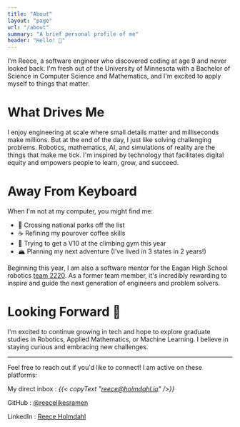 ```yaml
---
title: "About"
layout: "page"
url: "/about"
summary: "A brief personal profile of me"
header: "Hello! 👋"
---
```


I'm Reece, a software engineer who discovered coding at age 9 and never looked back. I'm fresh out of the University of Minnesota with a Bachelor of Science in Computer Science and Mathematics, and I'm excited to apply myself to things that matter.

# What Drives Me

I enjoy engineering at scale where small details matter and milliseconds make millions. But at the end of the day, I just like solving challenging problems. Robotics, mathematics, AI, and simulations of reality are the things that make me tick. I'm inspired by technology that facilitates digital equity and empowers people to learn, grow, and succeed.

# Away From Keyboard

When I'm not at my computer, you might find me:

- 📝 Crossing national parks off the list
- ☕️ Refining my pourover coffee skills
- 🧗 Trying to get a V10 at the climbing gym this year
- 🏔️ Planning my next adventure (I've lived in 3 states in 2 years!)

Beginning this year, I am also a software mentor for the Eagan High School robotics [team 2220](https://team2220.org). As a former team member, it's incredibly rewarding to inspire and guide the next generation of engineers and problem solvers.

# Looking Forward 🚀

I'm excited to continue growing in tech and hope to explore graduate studies in Robotics, Applied Mathematics, or Machine Learning. I believe in staying curious and embracing new challenges.

---

Feel free to reach out if you'd like to connect! I am active on these platforms:

My direct inbox
: _{{< copyText "reece@holmdahl.io" />}}_

GitHub
: [@reecelikesramen](https://github.com/reecelikesramen)

LinkedIn
: [Reece Holmdahl](https://linkedin.com/in/reeceholmdahl)
